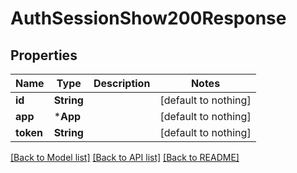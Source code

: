 # AuthSessionShow200Response


## Properties
Name | Type | Description | Notes
------------ | ------------- | ------------- | -------------
**id** | **String** |  | [default to nothing]
**app** | ***App** |  | [default to nothing]
**token** | **String** |  | [default to nothing]


[[Back to Model list]](../README.md#models) [[Back to API list]](../README.md#api-endpoints) [[Back to README]](../README.md)


